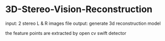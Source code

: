 # 3D-Stereo-Vision-Reconstruction
input: 2 stereo L & R images file 
output: generate 3d reconstruction model 

the feature points are extracted by open cv swift detector
